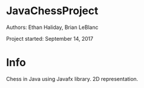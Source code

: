 # JavaChessProject
Authors: Ethan Haliday, Brian LeBlanc

Project started: September 14, 2017

# Info

Chess in Java using Javafx library. 2D representation.
